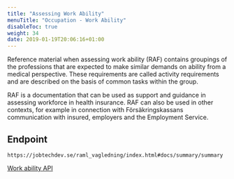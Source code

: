 ```yaml
---
title: "Assessing Work Ability"
menuTitle: "Occupation - Work Ability"
disableToc: true
weight: 34
date: 2019-01-19T20:06:16+01:00
---
```


Reference material when assessing work ability (RAF) contains groupings of the professions that are expected to make similar demands on ability from a medical perspective.
These requirements are called activity requirements and are described on the basis of common tasks within the group.

RAF is a documentation that can be used as support and guidance in assessing workforce in health insurance. RAF can also be used in other contexts, for example in connection with Försäkringskassans communication with insured, employers and the Employment Service.

## Endpoint
```
https://jobtechdev.se/raml_vagledning/index.html#docs/summary/summary
```

[Work ability API](/raml_vagledning/index.html#docs/summary/summary)

